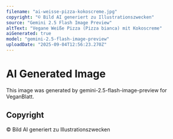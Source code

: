 ```yaml
---
filename: "ai-weisse-pizza-kokoscreme.jpg"
copyright: "© Bild AI generiert zu Illustrationszwecken"
source: "Gemini 2.5 Flash Image Preview"
altText: "Vegane Weiße Pizza (Pizza bianca) mit Kokoscreme"
aiGenerated: true
model: "gemini-2.5-flash-image-preview"
uploadDate: "2025-09-04T12:56:23.270Z"
---
```


# AI Generated Image

This image was generated by gemini-2.5-flash-image-preview for VeganBlatt.

## Copyright
© Bild AI generiert zu Illustrationszwecken
